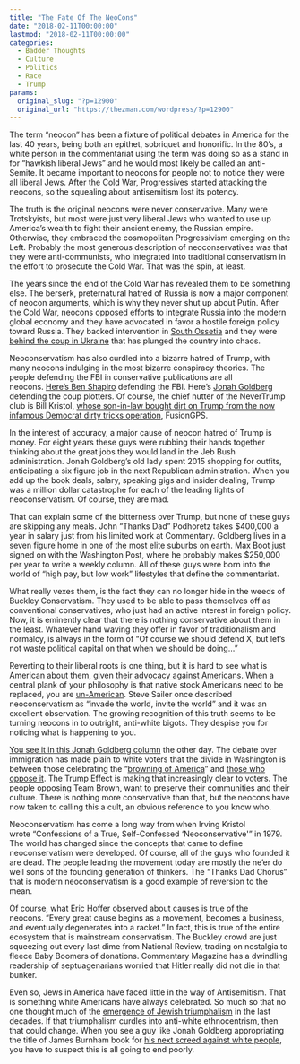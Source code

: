 ```yaml
---
title: "The Fate Of The NeoCons"
date: "2018-02-11T00:00:00"
lastmod: "2018-02-11T00:00:00"
categories:
  - Badder Thoughts
  - Culture
  - Politics
  - Race
  - Trump
params:
  original_slug: "?p=12900"
  original_url: "https://thezman.com/wordpress/?p=12900"
---
```


The term “neocon” has been a fixture of political debates in America for
the last 40 years, being both an epithet, sobriquet and honorific. In
the 80’s, a white person in the commentariat using the term was doing so
as a stand in for “hawkish liberal Jews” and he would most likely be
called an anti-Semite. It became important to neocons for people not to
notice they were all liberal Jews. After the Cold War, Progressives
started attacking the neocons, so the squealing about antisemitism lost
its potency.

The truth is the original neocons were never conservative. Many were
Trotskyists, but most were just very liberal Jews who wanted to use up
America’s wealth to fight their ancient enemy, the Russian empire.
Otherwise, they embraced the cosmopolitan Progressivism emerging on the
Left. Probably the most generous description of neoconservatives was
that they were anti-communists, who integrated into traditional
conservatism in the effort to prosecute the Cold War. That was the spin,
at least.

The years since the end of the Cold War has revealed them to be
something else. The berserk, preternatural hatred of Russia is now a
major component of neocon arguments, which is why they never shut up
about Putin. After the Cold War, neocons opposed efforts to integrate
Russia into the modern global economy and they have advocated in favor a
hostile foreign policy toward Russia. They backed intervention in [South
Ossetia](https://en.wikipedia.org/wiki/Georgian%E2%80%93Ossetian_conflict)
and they were [behind the coup in
Ukraine](http://www.unz.com/pbuchanan/the-nutball-the-neocons-wanted-in-nato/)
that has plunged the country into chaos.

Neoconservatism has also curdled into a bizarre hatred of Trump, with
many neocons indulging in the most bizarre conspiracy theories. The
people defending the FBI in conservative publications are all
neocons. [Here’s Ben
Shapiro](http://www.nationalreview.com/article/456132/donald-trump-fbi-targeting)
defending the FBI. Here’s [Jonah
Goldberg](http://www.nationalreview.com/corner/456153/trump-democrats-treason-comments)
defending the coup plotters. Of course, the chief nutter of the
NeverTrump club is Bill Kristol, [whose son-in-law bought dirt on Trump
from the now infamous Democrat dirty tricks
operation](http://www.washingtonexaminer.com/washington-free-beacon-responds-to-report-it-funded-fusion-gps-anti-trump-opposition-effort/article/2638855),
FusionGPS.

In the interest of accuracy, a major cause of neocon hatred of Trump is
money. For eight years these guys were rubbing their hands together
thinking about the great jobs they would land in the Jeb Bush
administration. Jonah Goldberg’s old lady spent 2015 shopping for
outfits, anticipating a six figure job in the next Republican
administration. When you add up the book deals, salary, speaking gigs
and insider dealing, Trump was a million dollar catastrophe for each of
the leading lights of neoconservatism. Of course, they are mad.

That can explain some of the bitterness over Trump, but none of these
guys are skipping any meals. John “Thanks Dad” Podhoretz takes $400,000
a year in salary just from his limited work at Commentary. Goldberg
lives in a seven figure home in one of the most elite suburbs on earth.
Max Boot just signed on with the Washington Post, where he probably
makes $250,000 per year to write a weekly column. All of these guys were
born into the world of “high pay, but low work” lifestyles that define
the commentariat.

What really vexes them, is the fact they can no longer hide in the weeds
of Buckley Conservatism. They used to be able to pass themselves off as
conventional conservatives, who just had an active interest in foreign
policy. Now, it is eminently clear that there is nothing conservative
about them in the least. Whatever hand waving they offer in favor of
traditionalism and normalcy, is always in the form of “Of course we
should defend X, but let’s not waste political capital on that when we
should be doing…”

Reverting to their liberal roots is one thing, but it is hard to see
what is American about them, given [their advocacy against
Americans](https://www.nytimes.com/2018/01/29/opinion/east-germany-immigration-usa.html?rref=collection%2Fsectioncollection%2Fopinion-columnists).
When a central plank of your philosophy is that native stock Americans
need to be replaced, you are
[un-American](https://thezman.com/wordpress/?p=12704). Steve Sailer once
described neoconservatism as “invade the world, invite the world” and it
was an excellent observation. The growing recognition of this truth
seems to be turning neocons in to outright, anti-white bigots. They
despise you for noticing what is happening to you.

[You see it in this Jonah Goldberg
column](http://www.nationalreview.com/article/456155/cult-trump-why-it-has-taken-hold)
the other day. The debate over immigration has made plain to white
voters that the divide in Washington is between those celebrating the
“[browning of
America](https://www.alternet.org/how-whites-are-reacting-browning-america)”
and [those who oppose
it](http://www.claremont.org/crb/article/the-browning-of-america/). The
Trump Effect is making that increasingly clear to voters. The people
opposing Team Brown, want to preserve their communities and their
culture. There is nothing more conservative than that, but the neocons
have now taken to calling this a cult, an obvious reference to you know
who.

Neoconservatism has come a long way from when Irving Kristol
wrote “Confessions of a True, Self-Confessed ‘Neoconservative'” in 1979.
The world has changed since the concepts that came to define
neoconservatism were developed. Of course, all of the guys who founded
it are dead. The people leading the movement today are mostly the ne’er
do well sons of the founding generation of thinkers. The “Thanks Dad
Chorus” that is modern neoconservatism is a good example of reversion to
the mean.

Of course, what Eric Hoffer observed about causes is true of the
neocons. “Every great cause begins as a movement, becomes a business,
and eventually degenerates into a racket.” In fact, this is true of the
entire ecosystem that is mainstream conservatism. The Buckley crowd are
just squeezing out every last dime from National Review, trading on
nostalgia to fleece Baby Boomers of donations. Commentary Magazine has a
dwindling readership of septuagenarians worried that Hitler really did
not die in that bunker.

Even so, Jews in America have faced little in the way of Antisemitism.
That is something white Americans have always celebrated. So much so
that no one thought much of the [emergence of Jewish
triumphalism](https://www.amazon.com/Jewish-Century-Yuri-Slezkine/dp/0691127603)
in the last decades. If that triumphalism curdles into anti-white
ethnocentrism, then that could change. When you see a guy like Jonah
Goldberg appropriating the title of James Burnham book for [his next
screed against white
people](https://www.amazon.com/Suicide-West-Tribalism-Nationalism-Destroying/dp/1101904933/),
you have to suspect this is all going to end poorly.
